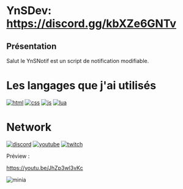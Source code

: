 # YnSDev: https://discord.gg/kbXZe6GNTv

## Présentation

Salut le YnSNotif est un script de notification modifiable.

# Les langages que j'ai utilisés

[![html](https://camo.githubusercontent.com/49fbb99f92674cc6825349b154b65aaf4064aec465d61e8e1f9fb99da3d922a1/68747470733a2f2f696d672e736869656c64732e696f2f62616467652f68746d6c352d2532334533344632362e7376673f7374796c653d666f722d7468652d6261646765266c6f676f3d68746d6c35266c6f676f436f6c6f723d7768697465)](https://developer.mozilla.org/fr/docs/Web/HTML) 
[![css](https://camo.githubusercontent.com/e6b67b27998fca3bccf4c0ee479fc8f9de09d91f389cccfbe6cb1e29c10cfbd7/68747470733a2f2f696d672e736869656c64732e696f2f62616467652f637373332d2532333135373242362e7376673f7374796c653d666f722d7468652d6261646765266c6f676f3d63737333266c6f676f436f6c6f723d7768697465)](https://developer.mozilla.org/fr/docs/Web/CSS)
[![js](https://camo.githubusercontent.com/aeddc848275a1ffce386dc81c04541654ca07b2c43bbb8ad251085c962672aea/68747470733a2f2f696d672e736869656c64732e696f2f62616467652f6a6176617363726970742d2532333332333333302e7376673f7374796c653d666f722d7468652d6261646765266c6f676f3d6a617661736372697074266c6f676f436f6c6f723d253233463744463145)](https://developer.mozilla.org/fr/docs/Web/JavaScript)
[![lua](https://camo.githubusercontent.com/18d07ed577dd8860b7d3000e4e17d5ac7a042c02cfdd7fcec19873e5340d25b4/68747470733a2f2f696d672e736869656c64732e696f2f62616467652f6c75612d2532333243324437322e7376673f7374796c653d666f722d7468652d6261646765266c6f676f3d6c7561266c6f676f436f6c6f723d7768697465)](http://www.lua.org)

# Network

[![discord](https://camo.githubusercontent.com/9a04246df38f73327b330dc71d3717e44a48e4495d5b88442942bd9e6b03cebb/68747470733a2f2f696d672e736869656c64732e696f2f62616467652f446973636f72642d2532333732383944412e7376673f7374796c653d666f722d7468652d6261646765266c6f676f3d646973636f7264266c6f676f436f6c6f723d7768697465)](https://discord.gg/kbXZe6GNTv)
[![youtube](https://camo.githubusercontent.com/165da3cf9ab80bd8395e6de8c28077d68982319c6ecf871f6f54443c68886840/68747470733a2f2f696d672e736869656c64732e696f2f62616467652f596f75547562652d2532334646303030302e7376673f7374796c653d666f722d7468652d6261646765266c6f676f3d596f7554756265266c6f676f436f6c6f723d7768697465)]([https://www.youtube.com/channel/UCnv294eFDcFk8v2hln-VUsQ](https://www.youtube.com/channel/UCIW5VUoctU-ejmJhOWueOUA))
[![twitch](https://camo.githubusercontent.com/a72e6918af7634e5e80a0b8313ffc32c1f82075a5d1bf10f4b97bdf21daa548a/68747470733a2f2f696d672e736869656c64732e696f2f62616467652f7477697463682d2532333931343646462e7376673f7374796c653d666f722d7468652d6261646765266c6f676f3d547769746368266c6f676f436f6c6f723d7768697465)]([https://www.twitch.tv/dzdraazox](https://www.twitch.tv/yns_devv))

Préview : 

https://youtu.be/JhZp3wl3vKc

![minia](https://github.com/YnSDev78/YnSNotif/assets/68571587/475c65f9-e04a-43e5-9fbf-4b9e024812f5)

